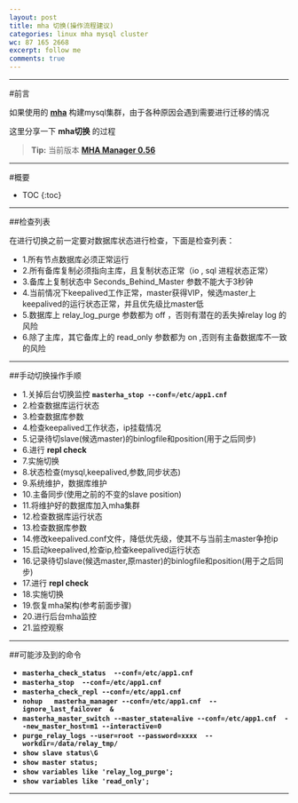 ```yaml
---
layout: post
title: mha 切换(操作流程建议)
categories: linux mha mysql cluster
wc: 87 165 2668
excerpt: follow me
comments: true
---
```


---

#前言

如果使用的 **[mha][mha]** 构建mysql集群，由于各种原因会遇到需要进行迁移的情况

这里分享一下 **mha切换** 的过程

> **Tip:** 当前版本 **[MHA Manager 0.56][mha]**

---

#概要

* TOC
{:toc}


---

##检查列表


在进行切换之前一定要对数据库状态进行检查，下面是检查列表：

* 1.所有节点数据库必须正常运行
* 2.所有备库复制必须指向主库，且复制状态正常（io , sql 进程状态正常）
* 3.备库上复制状态中 Seconds_Behind_Master 参数不能大于3秒钟
* 4.当前情况下keepalived工作正常，master获得VIP，候选master上keepalived的运行状态正常，并且优先级比master低
* 5.数据库上 relay_log_purge 参数都为 off ，否则有潜在的丢失掉relay log 的风险
* 6.除了主库，其它备库上的 read_only 参数都为 on ,否则有主备数据库不一致的风险

---

##手动切换操作手顺


* 1.关掉后台切换监控 **`masterha_stop --conf=/etc/app1.cnf`** 
* 2.检查数据库运行状态
* 3.检查数据库参数
* 4.检查keepalived工作状态，ip挂载情况
* 5.记录待切slave(候选master)的binlogfile和position(用于之后同步)
* 6.进行 **repl check**
* 7.实施切换
* 8.状态检查(mysql,keepalived,参数,同步状态)
* 9.系统维护，数据库维护
* 10.主备同步(使用之前的不变的slave position)
* 11.将维护好的数据库加入mha集群
* 12.检查数据库运行状态
* 13.检查数据库参数
* 14.修改keepalived.conf文件，降低优先级，使其不与当前主master争抢ip
* 15.启动keepalived,检查ip,检查keepalived运行状态
* 16.记录待切slave(候选master,原master)的binlogfile和position(用于之后同步)
* 17.进行 **repl check**
* 18.实施切换
* 19.恢复mha架构(参考前面步骤)
* 20.进行后台mha监控
* 21.监控观察


---

##可能涉及到的命令

* **`masterha_check_status  --conf=/etc/app1.cnf`**
* **`masterha_stop  --conf=/etc/app1.cnf`**
* **`masterha_check_repl --conf=/etc/app1.cnf`**
* **`nohup   masterha_manager --conf=/etc/app1.cnf  --ignore_last_failover  &`**
* **`masterha_master_switch --master_state=alive --conf=/etc/app1.cnf  --new_master_host=m1 --interactive=0`**
* **`purge_relay_logs --user=root --password=xxxx  --workdir=/data/relay_tmp/`**
* **`show slave status\G`**
* **`show master status;`**
* **`show variables like 'relay_log_purge';`**
* **`show variables like 'read_only';`**


---
[mha]:https://code.google.com/p/mysql-master-ha/


